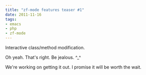 ```yaml
---
title: "zf-mode features teaser #1"
date: 2011-11-16
tags:
- emacs
- php
- zf-mode
---
```

Interactive class/method modification.

Oh yeah. That's right. Be jealous. ^_^

We're working on getting it out. I promise it will be worth the wait.
